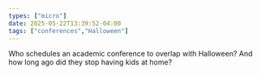 ```yaml
---
types: ["micro"]
date: 2025-05-22T13:39:52-04:00
tags: ["conferences","Halloween"]
---
```

Who schedules an academic conference to overlap with Halloween? And how long ago did they stop having kids at home?